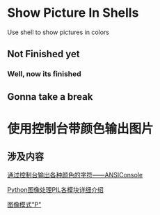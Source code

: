 # Show Picture In Shells
Use shell to show  pictures in colors

## Not Finished yet

### Well, now its finished

## Gonna take a break

# 使用控制台带颜色输出图片

## 涉及内容

[通过控制台输出各种颜色的字符——ANSIConsole](./notes/src/ANSIConsole.md)

[Python图像处理PIL各模块详细介绍](https://blog.csdn.net/zhangziju/article/details/79123275)

[图像模式"P"](./notes/src/ImageMode.md)

